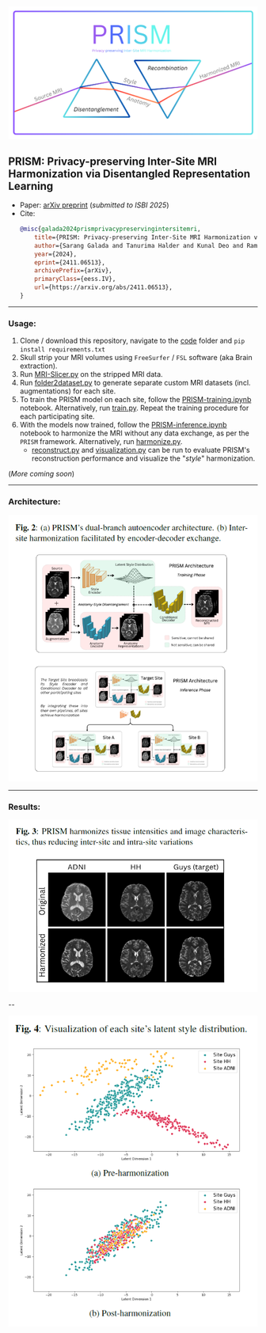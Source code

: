 <p align="center">
  <img src="img/PRISM_logo.png">
</p>

## PRISM: Privacy-preserving Inter-Site MRI Harmonization via Disentangled Representation Learning

- Paper: [arXiv preprint](https://arxiv.org/abs/2411.06513) (_submitted to ISBI 2025_)
- Cite:
  ```bibtex
  @misc{galada2024prismprivacypreservingintersitemri,
      title={PRISM: Privacy-preserving Inter-Site MRI Harmonization via Disentangled Representation Learning}, 
      author={Sarang Galada and Tanurima Halder and Kunal Deo and Ram P Krish and Kshitij Jadhav},
      year={2024},
      eprint={2411.06513},
      archivePrefix={arXiv},
      primaryClass={eess.IV},
      url={https://arxiv.org/abs/2411.06513},
  }
  ```
---

### Usage:

1. Clone / download this repository, navigate to the [code](code/) folder and `pip install requirements.txt`
2. Skull strip your MRI volumes using `FreeSurfer` / `FSL` software (aka Brain extraction).
3. Run [MRI-Slicer.py](code/preprocessing/MRI-Slicer.py) on the stripped MRI data.
4. Run [folder2dataset.py](code/preprocessing/folder2dataset.py) to generate separate custom MRI datasets (incl. augmentations) for each site.
5. To train the PRISM model on each site, follow the [PRISM-training.ipynb](code/demo-notebooks/PRISM-training.ipynb) notebook. Alternatively, run [train.py](code/train.py). Repeat the training procedure for each participating site.
6. With the models now trained, follow the [PRISM-inference.ipynb](code/demo-notebooks/PRISM-inference.ipynb) notebook to harmonize the MRI without any data exchange, as per the `PRISM` framework. Alternatively, run [harmonize.py](code/harmonize.py).
   - [reconstruct.py](code/reconstruct.py) and [visualization.py](code/visualization.py) can be run to evaluate PRISM's reconstruction performance and visualize the "_style_" harmonization.

(_More coming soon_)

---

### Architecture:
<p align="center">
  <img src="results/Fig2_PRISM-Architecture.png">
</p>

---

### Results:
<p align="center">
  <img src="results/Fig3_Harmonization-results.png">
</p>

--

<p align="center">
  <img src="results/Fig4_Latent-style-visualization.png">
</p>
